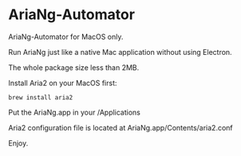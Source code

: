 # AriaNg-Automator
AriaNg-Automator for MacOS only.

Run AriaNg just like a native Mac application without using Electron.

The whole package size less than 2MB.

Install Aria2 on your MacOS first:

    brew install aria2

Put the AriaNg.app in your /Applications

Aria2 configuration file is located at AriaNg.app/Contents/aria2.conf

Enjoy.